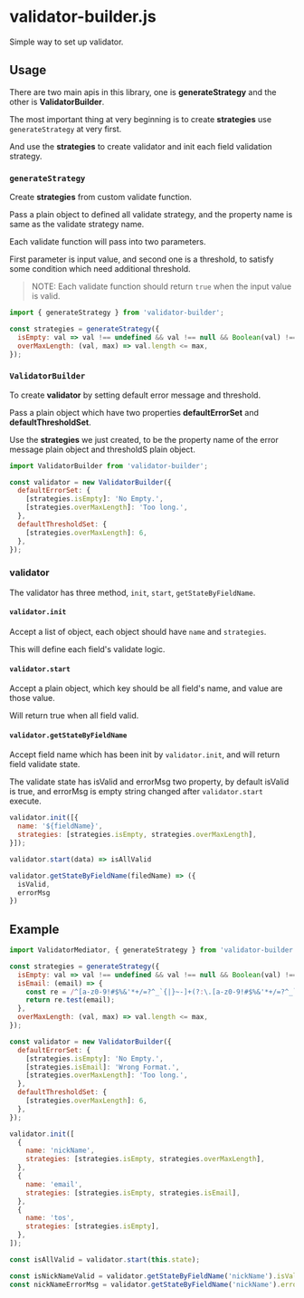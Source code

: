 # validator-builder.js

Simple way to set up validator.

## Usage

There are two main apis in this library, one is **generateStrategy** and the other is **ValidatorBuilder**.

The most important thing at very beginning is to create **strategies** use `generateStrategy` at very first.

And use the **strategies** to create validator and init each field validation strategy.

### `generateStrategy`

Create **strategies** from custom validate function.

Pass a plain object to defined all validate strategy, and the property name is same as the validate strategy name.

Each validate function will pass into two parameters.

First parameter is input value, and second one is a threshold, to satisfy some condition which need additional threshold.

> NOTE: Each validate function should return `true` when the input value is valid.

```javascript
import { generateStrategy } from 'validator-builder';

const strategies = generateStrategy({
  isEmpty: val => val !== undefined && val !== null && Boolean(val) !== false,
  overMaxLength: (val, max) => val.length <= max,
});

```

### `ValidatorBuilder`

To create **validator** by setting default error message and threshold.

Pass a plain object which have two properties **defaultErrorSet** and **defaultThresholdSet**.

Use the **strategies** we just created, to be the property name of the error message plain object and thresholdS plain object.

```javascript
import ValidatorBuilder from 'validator-builder';

const validator = new ValidatorBuilder({
  defaultErrorSet: {
    [strategies.isEmpty]: 'No Empty.',
    [strategies.overMaxLength]: 'Too long.',
  },
  defaultThresholdSet: {
    [strategies.overMaxLength]: 6,
  },
});

```
### validator

The validator has three method, `init`, `start`, `getStateByFieldName`.

#### `validator.init`

Accept a list of object, each object should have `name` and `strategies`.

This will define each field's validate logic.

#### `validator.start`

Accept a plain object, which key should be all field's name, and value are those value.

Will return true when all field valid.

#### `validator.getStateByFieldName`

Accept field name which has been init by `validator.init`, and will return field validate state.

The validate state has isValid and errorMsg two property, by default isValid is true, and errorMsg is empty string changed after `validator.start` execute.

```javascript
validator.init([{
  name: '${fieldName}',
  strategies: [strategies.isEmpty, strategies.overMaxLength],
}]);

validator.start(data) => isAllValid

validator.getStateByFieldName(filedName) => ({
  isValid,
  errorMsg
})

```

## Example

```javascript
import ValidatorMediator, { generateStrategy } from 'validator-builder';

const strategies = generateStrategy({
  isEmpty: val => val !== undefined && val !== null && Boolean(val) !== false,
  isEmail: (email) => {
    const re = /^[a-z0-9!#$%&'*+/=?^_`{|}~-]+(?:\.[a-z0-9!#$%&'*+/=?^_`{|}~-]+)*@(?:[a-z0-9](?:[a-z0-9-]*[a-z0-9])?\.)+[a-z0-9](?:[a-z0-9-]*[a-z0-9])?$/i;
    return re.test(email);
  },
  overMaxLength: (val, max) => val.length <= max,
});

const validator = new ValidatorBuilder({
  defaultErrorSet: {
    [strategies.isEmpty]: 'No Empty.',
    [strategies.isEmail]: 'Wrong Format.',
    [strategies.overMaxLength]: 'Too long.',
  },
  defaultThresholdSet: {
    [strategies.overMaxLength]: 6,
  },
});

validator.init([
  {
    name: 'nickName',
    strategies: [strategies.isEmpty, strategies.overMaxLength],
  },
  {
    name: 'email',
    strategies: [strategies.isEmpty, strategies.isEmail],
  },
  {
    name: 'tos',
    strategies: [strategies.isEmpty],
  },
]);

const isAllValid = validator.start(this.state);

const isNickNameValid = validator.getStateByFieldName('nickName').isValid
const nickNameErrorMsg = validator.getStateByFieldName('nickName').errorMsg
```
